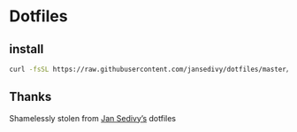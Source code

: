 # Dotfiles

## install

```sh
curl -fsSL https://raw.githubusercontent.com/jansedivy/dotfiles/master/scripts/run | sh
```

## Thanks
Shamelessly stolen from [Jan Sedivy’s](https://github.com/jansedivy/dotfiles) dotfiles
